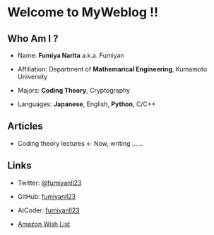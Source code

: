# Welcome to MyWeblog !!

## Who Am I ?

- Name: **Fumiya Narita** a.k.a. Fumiyan

- Affiliation: Department of **Mathemarical Engineering**, Kumamoto University

- Majors: **Coding Theory**, Cryptography

- Languages: **Japanese**, English, **Python**, C/C++

## Articles

- Coding theory lectures <- Now, writing ......

## Links

- Twitter: [@fumiyanll23](https://twitter.com/fumiyanll23)

- GitHub: [fumiyanll23](https://github.com/fumiyanll23)

- AtCoder: [fumiyanll23](https://atcoder.jp/users/fumiyanll23)

- [Amazon Wish List](https://www.amazon.jp/hz/wishlist/ls/3RMAAFUQVHP92?ref_=wl_share)
